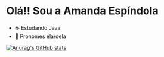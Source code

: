<h1>Olá!! Sou a Amanda Espíndola</h1>

- ☕ Estudando Java
- 🎯 Pronomes ela/dela

[![Anurag's GitHub stats](https://github-readme-stats.vercel.app/api?amandaespindola=anuraghazra)](https://github.com/anuraghazra/github-readme-stats)
